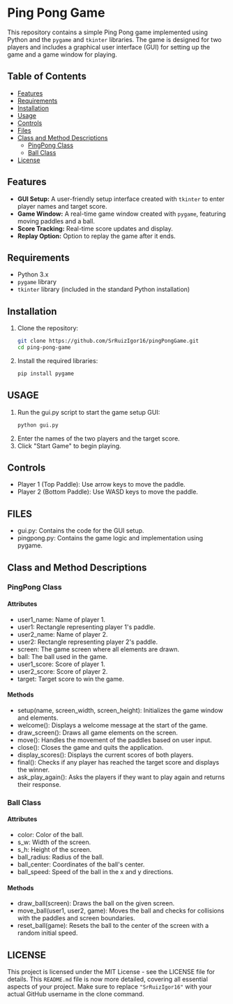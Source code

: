 # Ping Pong Game

This repository contains a simple Ping Pong game implemented using Python and the `pygame` and `tkinter` libraries. The game is designed for two players and includes a graphical user interface (GUI) for setting up the game and a game window for playing.

## Table of Contents

- [Features](#features)
- [Requirements](#requirements)
- [Installation](#installation)
- [Usage](#usage)
- [Controls](#controls)
- [Files](#files)
- [Class and Method Descriptions](#class-and-method-descriptions)
  - [PingPong Class](#pingpong-class)
  - [Ball Class](#ball-class)
- [License](#license)

## Features

- **GUI Setup:** A user-friendly setup interface created with `tkinter` to enter player names and target score.
- **Game Window:** A real-time game window created with `pygame`, featuring moving paddles and a ball.
- **Score Tracking:** Real-time score updates and display.
- **Replay Option:** Option to replay the game after it ends.

## Requirements

- Python 3.x
- `pygame` library
- `tkinter` library (included in the standard Python installation)

## Installation

1. Clone the repository:
   ```sh
   git clone https://github.com/SrRuizIgor16/pingPongGame.git
   cd ping-pong-game
2. Install the required libraries:
    ```sh
   pip install pygame

## USAGE
1. Run the gui.py script to start the game setup GUI:
   ```sh
   python gui.py
2. Enter the names of the two players and the target score.
3. Click "Start Game" to begin playing.

## Controls
- Player 1 (Top Paddle): Use arrow keys to move the paddle.
- Player 2 (Bottom Paddle): Use WASD keys to move the paddle.

## FILES
- gui.py: Contains the code for the GUI setup.
- pingpong.py: Contains the game logic and implementation using pygame.

## Class and Method Descriptions
### PingPong Class
#### Attributes
- user1_name: Name of player 1.
- user1: Rectangle representing player 1's paddle.
- user2_name: Name of player 2.
- user2: Rectangle representing player 2's paddle.
- screen: The game screen where all elements are drawn.
- ball: The ball used in the game.
- user1_score: Score of player 1.
- user2_score: Score of player 2.
- target: Target score to win the game.

#### Methods
- setup(name, screen_width, screen_height): Initializes the game window and elements.
- welcome(): Displays a welcome message at the start of the game.
- draw_screen(): Draws all game elements on the screen.
- move(): Handles the movement of the paddles based on user input.
- close(): Closes the game and quits the application.
- display_scores(): Displays the current scores of both players.
- final(): Checks if any player has reached the target score and displays the winner.
- ask_play_again(): Asks the players if they want to play again and returns their response.

### Ball Class
#### Attributes
- color: Color of the ball.
- s_w: Width of the screen.
- s_h: Height of the screen.
- ball_radius: Radius of the ball.
- ball_center: Coordinates of the ball's center.
- ball_speed: Speed of the ball in the x and y directions.

#### Methods
- draw_ball(screen): Draws the ball on the given screen.
- move_ball(user1, user2, game): Moves the ball and checks for collisions with the paddles and screen boundaries.
- reset_ball(game): Resets the ball to the center of the screen with a random initial speed.

## LICENSE
This project is licensed under the MIT License - see the LICENSE file for details.
This `README.md` file is now more detailed, covering all essential aspects of your project. Make sure to replace `"SrRuizIgor16"` with your actual GitHub username in the clone command.
